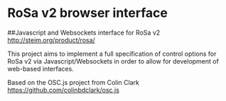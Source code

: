 # RoSa v2 browser interface

##Javascript and Websockets interface for RoSa v2 http://steim.org/product/rosa/

This project aims to implement a full specification of control options for RoSa v2 via Javascript/Websockets in order to allow for development of web-based interfaces.

Based on the OSC.js project from Colin Clark 
https://github.com/colinbdclark/osc.js
